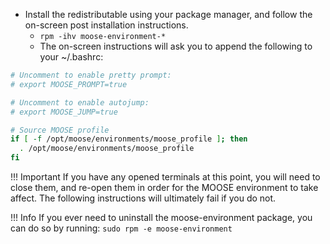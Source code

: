 * Install the redistributable using your package manager, and follow the on-screen post installation instructions.
    * `rpm -ihv moose-environment-*`
    * The on-screen instructions will ask you to append the following to your ~/.bashrc:
```bash
# Uncomment to enable pretty prompt:
# export MOOSE_PROMPT=true

# Uncomment to enable autojump:
# export MOOSE_JUMP=true

# Source MOOSE profile
if [ -f /opt/moose/environments/moose_profile ]; then
  . /opt/moose/environments/moose_profile
fi
```
!!! Important
    If you have any opened terminals at this point, you will need to close them, and re-open them in order for the MOOSE environment to take affect. The following instructions will ultimately fail if you do not.

!!! Info
    If you ever need to uninstall the moose-environment package, you can do so by running: `sudo rpm -e moose-environment`
